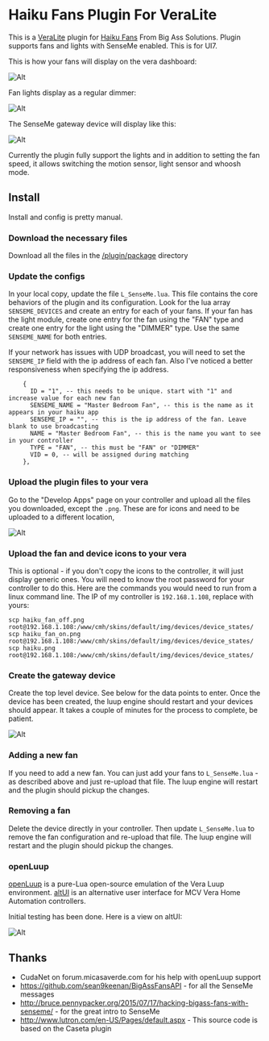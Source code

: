 # Haiku Fans Plugin For VeraLite

This is a [VeraLite](http://getvera.com/controllers/veralite/) plugin for [Haiku Fans](https://www.haikuhome.com) From Big Ass Solutions.
Plugin supports fans and lights with SenseMe enabled. This is for UI7.
 
This is how your fans will display on the vera dashboard:

![Alt](/docs/fans.png "Fans")
 
Fan lights display as a regular dimmer:

![Alt](/docs/dimmer.png "Dimmer")

The SenseMe gateway device will display like this:

![Alt](/docs/gateway.png "Gateway")
 
Currently the plugin fully support the lights and in addition to setting the fan speed, it allows switching the motion sensor, light sensor and whoosh mode. 
 
## Install 

Install and config is pretty manual.

### Download the necessary files

Download all the files in the [/plugin/package](/plugin/package) directory

### Update the configs

In your local copy, update the file  `L_SenseMe.lua`. This file contains the core behaviors of the plugin and its configuration.
Look for the lua array `SENSEME_DEVICES` and create an entry for each of your fans. If your fan has the light module, create one entry for the fan using the "FAN" type and create one entry for the light using the "DIMMER" type. Use the same `SENSEME_NAME` for both entries.

If your network has issues with UDP broadcast, you will need to set the `SENSEME_IP` field with the ip address of each fan. Also I've noticed a better responsiveness when specifying the ip address. 

```
    {
      ID = "1", -- this needs to be unique. start with "1" and increase value for each new fan
      SENSEME_NAME = "Master Bedroom Fan", -- this is the name as it appears in your haiku app
      SENSEME_IP = "", -- this is the ip address of the fan. Leave blank to use broadcasting
      NAME = "Master Bedroom Fan", -- this is the name you want to see in your controller
      TYPE = "FAN", -- this must be "FAN" or "DIMMER"
      VID = 0, -- will be assigned during matching
    },
```
  
### Upload the plugin files to your vera

Go to the "Develop Apps" page on your controller and upload all the files you downloaded, except the `.png`. These are for icons and need to be uploaded to a different location,

![Alt](/docs/upload.png "Develop Apps")
  
### Upload the fan and device icons to your vera
  
This is optional - if you don't copy the icons to the controller, it will just display generic ones.
You will need to know the root password for your controller to do this. Here are the commands you would need to run from a linux command line. The IP of my controller is `192.168.1.108`, replace with yours:

```
scp haiku_fan_off.png root@192.168.1.108:/www/cmh/skins/default/img/devices/device_states/
scp haiku_fan_on.png  root@192.168.1.108:/www/cmh/skins/default/img/devices/device_states/
scp haiku.png  root@192.168.1.108:/www/cmh/skins/default/img/devices/device_states/
```

### Create the gateway device

Create the top level device. See below for the data points to enter. Once the device has been created, the luup engine should restart and your devices should appear. It takes a couple of minutes for the process to complete, be patient. 

![Alt](/docs/device.png "Create Device")

### Adding a new fan

If you need to add a new fan. You can just add your fans to `L_SenseMe.lua` - as described above and just re-upload that file. The luup engine will restart and the plugin should pickup the changes.

### Removing a fan

Delete the device directly in your controller. Then update `L_SenseMe.lua` to remove the fan configuration and re-upload that file. The luup engine will restart and the plugin should pickup the changes.

### openLuup

[openLuup](https://github.com/akbooer/openLuup) is a pure-Lua open-source emulation of the Vera Luup environment.
[altUI](https://github.com/amg0/ALTUI) is an alternative user interface for MCV Vera Home Automation controllers. 

Initial testing has been done. Here is a view on altUI:

![Alt](/docs/openluup.jpg "openLuup")

## Thanks

 - CudaNet on forum.micasaverde.com for his help with openLuup support
 - https://github.com/sean9keenan/BigAssFansAPI - for all the SenseMe messages
 - http://bruce.pennypacker.org/2015/07/17/hacking-bigass-fans-with-senseme/ - for the great intro to SenseMe
 - http://www.lutron.com/en-US/Pages/default.aspx - This source code is based on the Caseta plugin 






